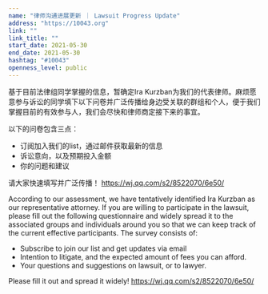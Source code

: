 ```yaml
---
name: "律师沟通进展更新 ｜ Lawsuit Progress Update"
address: "https://10043.org"
link: ""
link_title: ""
start_date: 2021-05-30
end_date: 2021-05-30
hashtag: "#10043"
openness_level: public
---
```

基于目前法律组同学掌握的信息，暂确定Ira Kurzban为我们的代表律师。麻烦愿意参与诉讼的同学填下以下问卷并广泛传播给身边受关联的群组和个人，便于我们掌握目前的有效参与人，我们会尽快和律师商定接下来的事宜。

以下的问卷包含三点：
- 订阅加入我们的list，通过邮件获取最新的信息
- 诉讼意向，以及预期投入金额
- 你的问题和建议 

请大家快速填写并广泛传播！
https://wj.qq.com/s2/8522070/6e50/

According to our assessment, we have tentatively identified Ira Kurzban as our representative attorney. If you are willing to participate in the lawsuit, please fill out the following questionnaire and widely spread it to the associated groups and individuals around you so that we can keep track of the current effective participants. The survey consists of:
- Subscribe to join our list and get updates via email
- Intention to litigate, and the expected amount of fees you can afford.
- Your questions and suggestions on lawsuit, or to lawyer.

Please fill it out and spread it widely!
https://wj.qq.com/s2/8522070/6e50/